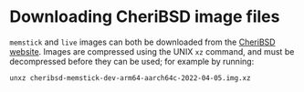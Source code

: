 # Downloading CheriBSD image files

`memstick` and `live` images can both be downloaded from the [CheriBSD
website](https://www.cheribsd.org/).
Images are compressed using the UNIX `xz` command, and must be decompressed
before they can be used; for example by running:

```
unxz cheribsd-memstick-dev-arm64-aarch64c-2022-04-05.img.xz
````
